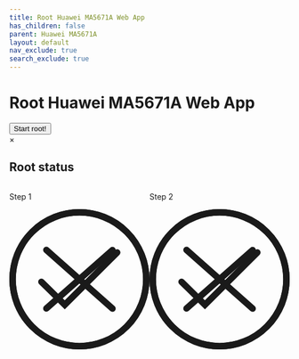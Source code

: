 ```yaml
---
title: Root Huawei MA5671A Web App
has_children: false
parent: Huawei MA5671A
layout: default
nav_exclude: true
search_exclude: true
---
```


<h1>Root Huawei MA5671A Web App</h1>
<button id="start-button" class="btn" data-toogle="modal" data-target="#root-modal">Start root!</button>
<div class="modal" data-modal="root-modal" data-modal-backdrop="static" id="root-modal">
    <div class="modal-content">
        <div class="modal-header">
        <span class="close">&times;</span>
        <h2>Root status</h2>
        </div>
        <div class="modal-body" style="display:flex">
            <div class="animated" id="root-step-1"  style="width:50%" >
                <p>Step 1</p>
                <svg version="1.1" xmlns="http://www.w3.org/2000/svg" viewBox="0 0 130.2 130.2">
                    <circle class="path circle" fill="none" stroke="currentColor" stroke-width="6" stroke-miterlimit="10" cx="65.1" cy="65.1" r="62.1"/>
                    <circle class="fill circle" fill="none" stroke="currentColor" stroke-width="6" stroke-miterlimit="10" cx="65.1" cy="65.1" r="62.1"/>
                    <polyline class="path check success" fill="none" stroke="currentColor" stroke-width="6" stroke-linecap="round" stroke-miterlimit="10" points="100.2,40.2 51.5,88.8 29.8,67.5 "/>
                    <line class="path line error" fill="none" stroke="currentColor" stroke-width="6" stroke-linecap="round" stroke-miterlimit="10" x1="34.4" y1="37.9" x2="95.8" y2="92.3"/>
                    <line class="path line error" fill="none" stroke="currentColor" stroke-width="6" stroke-linecap="round" stroke-miterlimit="10" x1="95.8" y1="38" x2="34.4" y2="92.2"/>
                </svg>
                <p id="root-text-step-1"></p>
            </div>
            <div class="animated" id="root-step-2" style="width:50%"  >
                <p>Step 2</p>
                <svg version="1.1" xmlns="http://www.w3.org/2000/svg" viewBox="0 0 130.2 130.2">
                    <circle class="path circle" fill="none" stroke="currentColor" stroke-width="6" stroke-miterlimit="10" cx="65.1" cy="65.1" r="62.1"/>
                    <circle class="fill circle" fill="none" stroke="currentColor" stroke-width="6" stroke-miterlimit="10" cx="65.1" cy="65.1" r="62.1"/>
                    <polyline class="path check success" fill="none" stroke="currentColor" stroke-width="6" stroke-linecap="round" stroke-miterlimit="10" points="100.2,40.2 51.5,88.8 29.8,67.5 "/>
                    <line class="path line error" fill="none" stroke="currentColor" stroke-width="6" stroke-linecap="round" stroke-miterlimit="10" x1="34.4" y1="37.9" x2="95.8" y2="92.3"/>
                    <line class="path line error" fill="none" stroke="currentColor" stroke-width="6" stroke-linecap="round" stroke-miterlimit="10" x1="95.8" y1="38" x2="34.4" y2="92.2"/>
                </svg>
                <p id="root-text-step-2"></p>
            </div>
        <textarea class="form-control" id="root-status" readonly style="resize: none; display: none">
        </textarea>
        </div>
    </div>
</div>
<script>
    const acontroller = new AbortController();
    const cs = acontroller.signal;
    class LineBreakTransformer {
        constructor() { 
            this.chunks = "";
        }
        transform(chunk, controller) {
            this.chunks += chunk;
            const lines = this.chunks.split("\n");
            this.chunks = lines.pop();
            lines.forEach((line) => controller.enqueue(line));
        }
        flush(controller) {
            controller.enqueue(this.chunks);
        }
    }
    let rootModal = document.getElementById("root-modal");
    let textarea = document.getElementById('root-status');
    let rootStep = [document.getElementById('root-step-1'),document.getElementById('root-step-2')];
    let rootStepText = [document.getElementById('root-text-step-1'), document.getElementById('root-text-step-2')];
    rootModal.addEventListener('modal-close', async function(event) {
        console.log("abort");
        acontroller.abort();
    });
    rootModal.addEventListener('modal-open', async function(event) {
        console.log("start");
        root({signal: cs});
    });
    function pause(message, i) {
        rootStep[i].classList.add('pause');
        rootStep[i].classList.remove('complete');
        rootStep[i].classList.remove('loading');
        rootStep[i].classList.remove('error');
        rootStep[i].classList.remove('success');
        rootStepText[i].textContent = message;
    }
    function loading(message, i) {
        rootStep[i].classList.remove('pause');
        rootStep[i].classList.remove('complete');
        rootStep[i].classList.add('loading');
        rootStep[i].classList.remove('error');
        rootStep[i].classList.remove('success');
        rootStepText[i].textContent = message;
    }
    function showError(message, i) {
        rootStep[i].classList.remove('pause');
        rootStep[i].classList.add('complete');
        rootStep[i].classList.remove('success');
        setTimeout(() => { 
            rootStep[i].classList.remove('loading');
            rootStep[i].classList.remove('complete');
            rootStep[i].classList.add('error');
            rootStepText[i].textContent = message;
        }, 1000);
    }
    function showSuccess(message, i) {
        rootStep[i].classList.remove('pause');
        rootStep[i].classList.add('complete');
        rootStep[i].classList.remove('error');
        rootStepText[i].textContent = message;
        setTimeout(() => { 
            rootStep[i].classList.remove('loading');
            rootStep[i].classList.remove('complete');
            rootStep[i].classList.add('success');
            rootStepText[i].textContent = message;
        }, 1000);
    }
    function delay(ms) {
        return new Promise(resolve => setTimeout(resolve, ms));
    }
    async function root({ signal } = {}) {
        textarea.value = "";
        loading("Waiting for the user to choose the port",0);
        pause("",1);
        let port;
        try {
            port = await navigator.serial.requestPort();
        } catch (err) {
            showError(`Error: ${err.message}`,0);
            console.log(`Error: ${err.message}\n`);
            return;
        }
        if (!port) {
            showError('Error: port not open',0);
            console.log('Error: port not open\n');
            return;
        }
        textarea.value += '[+] Use serial port device\n';
        textarea.value += '[+] Waiting for trigger characters...\n';
        loading("Root in progress: Use serial port device. Waiting for trigger characters...",0);
        try {
            await port.open({ baudRate: 115200 });
        } catch (err) {
            showError(`Error: ${err.message}`,0);
            console.log(`Error: ${err.message}\n`);
            return;
        }
        for(let i = 0; i <1000; i++) {
            const textDecoder = new TextDecoderStream();
            const readableStreamClosed = port.readable.pipeTo(textDecoder.writable);
            const reader = textDecoder.readable.pipeThrough(new TransformStream(new LineBreakTransformer())).getReader();            
            const textEncoder = new TextEncoderStream();
            const writerStreamClosed = textEncoder.readable.pipeTo(port.writable);
            const writer = textEncoder.writable.getWriter();
            const interval = setInterval(function(){ 
                for(let k=0; k<1000;k++)
                    writer.write(String.fromCharCode(3)); 
            }, 0);
            try {
                while (true) {
                    console.log('await step 1');
                    const { value, done } = await reader.read();
                    if (value.startsWith('U-Boot')) {
                        loading("Root in progress: Trigger characters received. Transfer enable command...",0);
                        textarea.value += '[+] Received! Transfer enable command...\n';
                        await delay(10000);
                        clearInterval(interval);
                        loading("Root in progress: Transfer command sequence 2...",0);
                        textarea.value += '[+] Transfer command sequence 2\n';
                        writer.write(textEncoder.encode('setenv bootdelay 3\n'));
                        await delay(1000);
                        loading("Root in progress: Transfer command sequence 3...",0);
                        textarea.value += '[+] Transfer command sequence 3\n';
                        writer.write(textEncoder.encode('setenv asc0 0\n'));
                        await delay(1000);
                        loading("Root in progress: Transfer command sequence 4...",0);
                        textarea.value += '[+] Transfer command sequence 4\n';
                        writer.write(textEncoder.encode(
                            'setenv preboot "gpio set 3;gpio input 2;gpio input 105;gpio input 106;gpio input 107;gpio input 108"\n'));
                        await delay(1000);
                        loading("Root in progress: Transfer command sequence 5...",0);
                        textarea.value += '[+] Transfer command sequence 5\n';
                        writer.write(textEncoder.encode('saveenv\n'));
                        await delay(1000);
                        loading("Root in progress: Transfer command sequence 6...",0);
                        textarea.value += '[+] Transfer command sequence 6\n';
                        writer.write(textEncoder.encode('reset\n'));
                        loading("Root in progress: Enable command transfer complete! rebooting...",0);
                        textarea.value += '[+] Enable command transfer complete! rebooting...\n';
                        showSuccess("Oh Yeah! Step completed.",0);
                        break;
                    }
                }
            } catch (err) {
                showError(`Error: ${err.message}`,0);
                console.log(`Error: ${err.message}\n`);
                return;
            } 
            loading("Waiting for reboot",1);
            const interval2 = setInterval(function(){ 
                for(let k=0; k<1000;k++)
                    writer.write(String.fromCharCode(10)); 
            }, 0);
            try {
                while (true) {
                    console.log('await step 1');
                    const { value, done } = await reader.read();
                    if (value.startsWith('OpenWrt')) {
                        loading("Root in progress: Trigger characters received. Transfer enable command...");
                        textarea.value += '[+] Received! Transfer enable command...\n';
                        clearInterval(interval2);
                        loading("Root in progress: Transfer command sequence 1...");
                        textarea.value += '[+] Transfer command sequence 1\n';
                        writer.write(textEncoder.encode('sed -i  "s|/opt/lantiq/bin/minishell|/bin/ash|g" /etc/passwd\n'));
                        showSuccess("Oh Yeah! Step completed.",1);
                        break;
                    } else if(value.includes("Kernel panic")) {
                        throw new Error('Kernel panic. The cause of these kernel panics could be insufficient power supply.');
                        break;
                    }
                }
            } catch (err) {
                showError(`Error: ${err.message}`,1);
                console.log(`Error: ${err.message}\n`);
                return;
            }
            reader.releaseLock();
            writer.releaseLock();
        }
    }
</script>